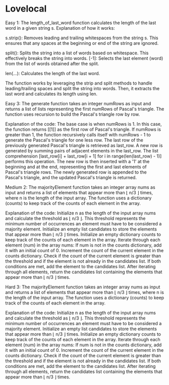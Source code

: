 # Lovelocal

Easy 1: 
The length_of_last_word function calculates the length of the last word in a given string s.
Explanation of how it works:

s.strip(): Removes leading and trailing whitespaces from the string s. This ensures that any spaces at the beginning or end of the string are ignored.

split(): Splits the string into a list of words based on whitespace. This effectively breaks the string into words.
[-1]: Selects the last element (word) from the list of words obtained after the split.

len(...): Calculates the length of the last word.

The function works by leveraging the strip and split methods to handle leading/trailing spaces and split the string into words. Then, it extracts the last word and calculates its length using len.

Easy 3:
The generate function takes an integer numRows as input and returns a list of lists representing the first numRows of Pascal's triangle. The function uses recursion to build the Pascal's triangle row by row.

Explanation of the code:
The base case is when numRows is 1. In this case, the function returns [[1]] as the first row of Pascal's triangle.
If numRows is greater than 1, the function recursively calls itself with numRows - 1 to generate the Pascal's triangle for one less row.
The last row of the previously generated Pascal's triangle is retrieved as last_row.
A new row is generated by summing pairs of adjacent elements in the last_row. The list comprehension [last_row[i] + last_row[i + 1] for i in range(len(last_row) - 1)] performs this operation.
The new row is then inserted with a '1' at the beginning and at the end, representing the first and last elements of Pascal's triangle rows.
The newly generated row is appended to the Pascal's triangle, and the updated Pascal's triangle is returned.

Medium 2:
The majorityElement function takes an integer array nums as input and returns a list of elements that appear more than ⌊ n/3 ⌋ times, where n is the length of the input array. The function uses a dictionary (counts) to keep track of the counts of each element in the array.

Explanation of the code:
Initialize n as the length of the input array nums and calculate the threshold as ⌊ n/3 ⌋. This threshold represents the minimum number of occurrences an element must have to be considered a majority element.
Initialize an empty list candidates to store the elements that appear more than ⌊ n/3 ⌋ times.
Initialize an empty dictionary counts to keep track of the counts of each element in the array.
Iterate through each element (num) in the array nums:
If num is not in the counts dictionary, add it with an initial count of 0.
Increment the count of the current element in the counts dictionary.
Check if the count of the current element is greater than the threshold and if the element is not already in the candidates list. If both conditions are met, add the element to the candidates list.
After iterating through all elements, return the candidates list containing the elements that appear more than ⌊ n/3 ⌋ times.

Hard 3:
The majorityElement function takes an integer array nums as input and returns a list of elements that appear more than ⌊ n/3 ⌋ times, where n is the length of the input array. The function uses a dictionary (counts) to keep track of the counts of each element in the array.

Explanation of the code:
Initialize n as the length of the input array nums and calculate the threshold as ⌊ n/3 ⌋. This threshold represents the minimum number of occurrences an element must have to be considered a majority element.
Initialize an empty list candidates to store the elements that appear more than ⌊ n/3 ⌋ times.
Initialize an empty dictionary counts to keep track of the counts of each element in the array.
Iterate through each element (num) in the array nums:
If num is not in the counts dictionary, add it with an initial count of 0.
Increment the count of the current element in the counts dictionary.
Check if the count of the current element is greater than the threshold and if the element is not already in the candidates list. If both conditions are met, add the element to the candidates list.
After iterating through all elements, return the candidates list containing the elements that appear more than ⌊ n/3 ⌋ times.
